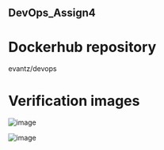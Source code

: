 ## DevOps_Assign4

# Dockerhub repository
evantz/devops

# Verification images 
![image](https://github.com/user-attachments/assets/e91c466e-3f15-421c-b8a6-5517f9be419d)


![image](https://github.com/user-attachments/assets/2cf10c2f-7136-4714-ac20-7a1ebe0115a4)
